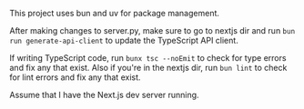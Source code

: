 This project uses bun and uv for package management.

After making changes to server.py, make sure to go to nextjs dir and run `bun run generate-api-client` to update the TypeScript API client.

If writing TypeScript code, run `bunx tsc --noEmit` to check for type errors and fix any that exist. Also if you're in the nextjs dir, run `bun lint` to check for lint errors and fix any that exist.

Assume that I have the Next.js dev server running.
